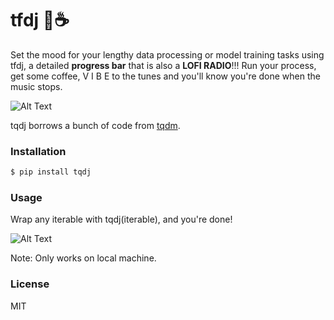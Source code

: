 # tfdj :musical_keyboard::coffee:

Set the mood for your lengthy data processing or model training tasks using tfdj, a detailed  **progress bar** that is also a **LOFI RADIO**!!! Run your process, get some coffee, V I B E to the tunes and you'll know you're done when the music stops.

![Alt Text](https://i.gifer.com/9CSA.gif)

tqdj borrows a bunch of code from [tqdm](https://github.com/tqdm/tqdm).

### Installation

```sh
$ pip install tqdj
```

### Usage
Wrap any iterable with tqdj(iterable), and you're done!

![Alt Text](https://i.imgur.com/kGBex5I.png)

Note: Only works on local machine.

### License

MIT